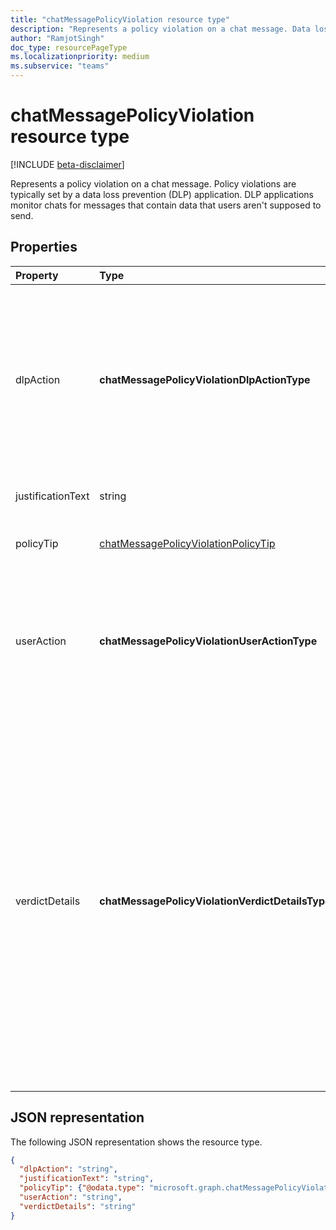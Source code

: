 ```yaml
---
title: "chatMessagePolicyViolation resource type"
description: "Represents a policy violation on a chat message. Data loss prevention (DLP) applications typically set policy violations."
author: "RamjotSingh"
doc_type: resourcePageType
ms.localizationpriority: medium
ms.subservice: "teams"
---
```

# chatMessagePolicyViolation resource type

[!INCLUDE [beta-disclaimer](../../includes/beta-disclaimer.md)]

Represents a policy violation on a chat message. Policy violations are typically set by a data loss prevention (DLP) application. DLP applications monitor chats for messages that contain data that users aren't supposed to send.

## Properties

| Property   | Type |Description|
|:---------------|:--------|:----------|
|dlpAction|**chatMessagePolicyViolationDlpActionType**|The action taken by the DLP provider on the message with sensitive content. Supported values are: <li>None</li><li>NotifySender -- Inform the sender of the violation but allow readers to read the message.</li><li>BlockAccess -- Block readers from reading the message.</li><li>BlockAccessExternal -- Block users outside the organization from reading the message, while allowing users within the organization to read the message.</li>|
|justificationText|string|Justification text provided by the sender of the message when overriding a policy violation.|
|policyTip|[chatMessagePolicyViolationPolicyTip](chatmessagepolicyviolationpolicytip.md)|Information to display to the message sender about why the message was flagged as a violation. |
|userAction|**chatMessagePolicyViolationUserActionType**|Indicates the action taken by the user on a message blocked by the DLP provider. Supported values are: <li>None</li><li>Override</li><li>ReportFalsePositive</li>When the DLP provider is updating the message for blocking sensitive content, userAction isn't required.|
|verdictDetails|**chatMessagePolicyViolationVerdictDetailsType**|Indicates what actions the sender may take in response to the policy violation. Supported values are: <li>None</li><li>AllowFalsePositiveOverride -- Allows the sender to declare the policyViolation to be an error in the DLP app and its rules, and allow readers to see the message again if it was hidden by dlpAction.</li><li>AllowOverrideWithoutJustification -- Allows the sender to override the DLP violation and allow readers to see the message again if the dlpAction hides it, without needing to provide an explanation for doing so. </li><li>AllowOverrideWithJustification -- Allows the sender to override the DLP violation and allow readers to see the message again if the dlpAction hides it, after providing an explanation for doing so.</li>AllowOverrideWithoutJustification and AllowOverrideWithJustification are mutually exclusive.|


## JSON representation

The following JSON representation shows the resource type.

<!-- {
  "blockType": "resource",
  "optionalProperties": [
    "userAction",
    "justificationText"
  ],
  "@odata.type": "microsoft.graph.chatMessagePolicyViolation"
}-->

```json
{
  "dlpAction": "string",
  "justificationText": "string",
  "policyTip": {"@odata.type": "microsoft.graph.chatMessagePolicyViolationPolicyTip"},
  "userAction": "string",
  "verdictDetails": "string"
}
```

<!-- uuid: 8fcb5dbc-d5aa-4681-8e31-b001d5168d79
2015-10-25 14:57:30 UTC -->
<!-- {
  "type": "#page.annotation",
  "description": "chat message policy violation resource",
  "keywords": "",
  "section": "documentation",
  "tocPath": ""
}-->
